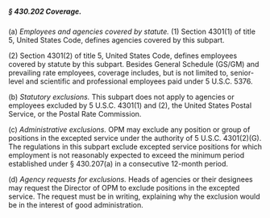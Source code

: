 ##### § 430.202 Coverage. #####

(a) *Employees and agencies covered by statute.* (1) Section 4301(1) of title 5, United States Code, defines agencies covered by this subpart.

(2) Section 4301(2) of title 5, United States Code, defines employees covered by statute by this subpart. Besides General Schedule (GS/GM) and prevailing rate employees, coverage includes, but is not limited to, senior-level and scientific and professional employees paid under 5 U.S.C. 5376.

(b) *Statutory exclusions.* This subpart does not apply to agencies or employees excluded by 5 U.S.C. 4301(1) and (2), the United States Postal Service, or the Postal Rate Commission.

(c) *Administrative exclusions.* OPM may exclude any position or group of positions in the excepted service under the authority of 5 U.S.C. 4301(2)(G). The regulations in this subpart exclude excepted service positions for which employment is not reasonably expected to exceed the minimum period established under § 430.207(a) in a consecutive 12-month period.

(d) *Agency requests for exclusions.* Heads of agencies or their designees may request the Director of OPM to exclude positions in the excepted service. The request must be in writing, explaining why the exclusion would be in the interest of good administration.